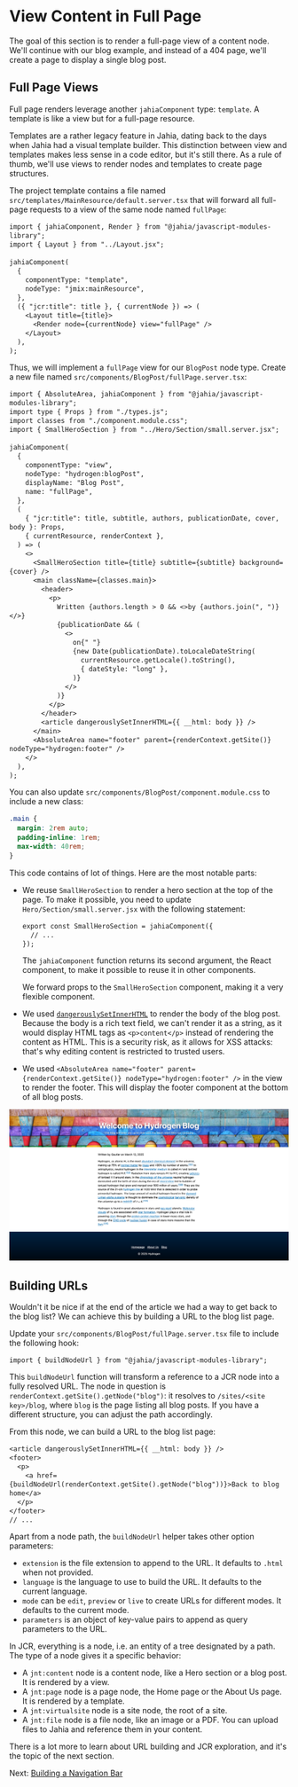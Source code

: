 # View Content in Full Page

The goal of this section is to render a full-page view of a content node. We'll continue with our blog example, and instead of a 404 page, we'll create a page to display a single blog post.

## Full Page Views

Full page renders leverage another `jahiaComponent` type: `template`. A template is like a view but for a full-page resource.

Templates are a rather legacy feature in Jahia, dating back to the days when Jahia had a visual template builder. This distinction between view and templates makes less sense in a code editor, but it's still there. As a rule of thumb, we'll use views to render nodes and templates to create page structures.

The project template contains a file named `src/templates/MainResource/default.server.tsx` that will forward all full-page requests to a view of the same node named `fullPage`:

```tsx
import { jahiaComponent, Render } from "@jahia/javascript-modules-library";
import { Layout } from "../Layout.jsx";

jahiaComponent(
  {
    componentType: "template",
    nodeType: "jmix:mainResource",
  },
  ({ "jcr:title": title }, { currentNode }) => (
    <Layout title={title}>
      <Render node={currentNode} view="fullPage" />
    </Layout>
  ),
);
```

Thus, we will implement a `fullPage` view for our `BlogPost` node type. Create a new file named `src/components/BlogPost/fullPage.server.tsx`:

```tsx
import { AbsoluteArea, jahiaComponent } from "@jahia/javascript-modules-library";
import type { Props } from "./types.js";
import classes from "./component.module.css";
import { SmallHeroSection } from "../Hero/Section/small.server.jsx";

jahiaComponent(
  {
    componentType: "view",
    nodeType: "hydrogen:blogPost",
    displayName: "Blog Post",
    name: "fullPage",
  },
  (
    { "jcr:title": title, subtitle, authors, publicationDate, cover, body }: Props,
    { currentResource, renderContext },
  ) => (
    <>
      <SmallHeroSection title={title} subtitle={subtitle} background={cover} />
      <main className={classes.main}>
        <header>
          <p>
            Written {authors.length > 0 && <>by {authors.join(", ")} </>}
            {publicationDate && (
              <>
                on{" "}
                {new Date(publicationDate).toLocaleDateString(
                  currentResource.getLocale().toString(),
                  { dateStyle: "long" },
                )}
              </>
            )}
          </p>
        </header>
        <article dangerouslySetInnerHTML={{ __html: body }} />
      </main>
      <AbsoluteArea name="footer" parent={renderContext.getSite()} nodeType="hydrogen:footer" />
    </>
  ),
);
```

You can also update `src/components/BlogPost/component.module.css` to include a new class:

```css
.main {
  margin: 2rem auto;
  padding-inline: 1rem;
  max-width: 40rem;
}
```

This code contains of lot of things. Here are the most notable parts:

- We reuse `SmallHeroSection` to render a hero section at the top of the page. To make it possible, you need to update `Hero/Section/small.server.jsx` with the following statement:

  ```tsx
  export const SmallHeroSection = jahiaComponent({
    // ...
  });
  ```

  The `jahiaComponent` function returns its second argument, the React component, to make it possible to reuse it in other components.

  We forward props to the `SmallHeroSection` component, making it a very flexible component.

- We used [`dangerouslySetInnerHTML`](https://react.dev/reference/react-dom/components/common#dangerously-setting-the-inner-html) to render the body of the blog post. Because the body is a rich text field, we can't render it as a string, as it would display HTML tags as `<p>content</p>` instead of rendering the content as HTML. This is a security risk, as it allows for XSS attacks: that's why editing content is restricted to trusted users.

- We used `<AbsoluteArea name="footer" parent={renderContext.getSite()} nodeType="hydrogen:footer" />` in the view to render the footer. This will display the footer component at the bottom of all blog posts.

![Article displayed in full page](full-page-article.png)

## Building URLs

Wouldn't it be nice if at the end of the article we had a way to get back to the blog list? We can achieve this by building a URL to the blog list page.

Update your `src/components/BlogPost/fullPage.server.tsx` file to include the following hook:

```tsx
import { buildNodeUrl } from "@jahia/javascript-modules-library";
```

This `buildNodeUrl` function will transform a reference to a JCR node into a fully resolved URL. The node in question is `renderContext.getSite().getNode("blog")`: it resolves to `/sites/<site key>/blog`, where `blog` is the page listing all blog posts. If you have a different structure, you can adjust the path accordingly.

From this node, we can build a URL to the blog list page:

```tsx
<article dangerouslySetInnerHTML={{ __html: body }} />
<footer>
  <p>
    <a href={buildNodeUrl(renderContext.getSite().getNode("blog"))}>Back to blog home</a>
  </p>
</footer>
// ...
```

Apart from a node path, the `buildNodeUrl` helper takes other option parameters:

- `extension` is the file extension to append to the URL. It defaults to `.html` when not provided.
- `language` is the language to use to build the URL. It defaults to the current language.
- `mode` can be `edit`, `preview` or `live` to create URLs for different modes. It defaults to the current mode.
- `parameters` is an object of key-value pairs to append as query parameters to the URL.

In JCR, everything is a node, i.e. an entity of a tree designated by a path. The type of a node gives it a specific behavior:

- A `jnt:content` node is a content node, like a Hero section or a blog post. It is rendered by a view.
- A `jnt:page` node is a page node, the Home page or the About Us page. It is rendered by a template.
- A `jnt:virtualsite` node is a site node, the root of a site.
- A `jnt:file` node is a file node, like an image or a PDF. You can upload files to Jahia and reference them in your content.

There is a lot more to learn about URL building and JCR exploration, and it's the topic of the next section.

Next: [Building a Navigation Bar](../6-building-a-nav-bar/)
